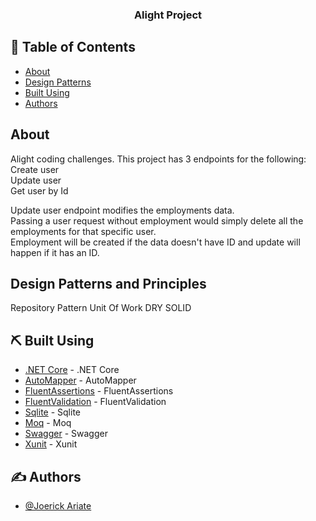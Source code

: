 <h3 align="center">Alight Project</h3>

<div align="center">


</div>

 
## 📝 Table of Contents
- [About](#about)
- [Design Patterns](#design_patterns)
- [Built Using](#built_using)
- [Authors](#authors)

## About <a name = "about"></a>
Alight coding challenges. This project has 3 endpoints for the following:\
Create user\
Update user\
Get user by Id

Update user endpoint modifies the employments data.\
Passing a user request without employment would simply delete all the employments for that specific user.\
Employment will be created if the data doesn't have ID and update will happen if it has an ID.

## Design Patterns and Principles <a name = "patterns"></a>
Repository Pattern
Unit Of Work
DRY
SOLID


## ⛏️ Built Using <a name = "built_using"></a>
- [.NET Core](https://dotnet.microsoft.com/en-us/download/dotnet/6.0) - .NET Core
- [AutoMapper](https://automapper.org) - AutoMapper
- [FluentAssertions](https://fluentassertions.com) - FluentAssertions
- [FluentValidation](https://fluentvalidation.net) - FluentValidation
- [Sqlite](https://www.sqlite.org) - Sqlite
- [Moq](https://github.com/moq/moq4) - Moq
- [Swagger](https://swagger.io) - Swagger
- [Xunit](https://xunit.net) - Xunit

## ✍️ Authors <a name = "authors"></a>
- [@Joerick Ariate](https://github.com/eidecedie03) 
